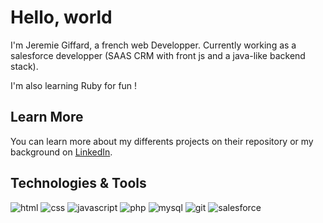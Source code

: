 # Hello, world

I'm Jeremie Giffard, a french web Developper.
Currently working as a salesforce developper (SAAS CRM with front js and a java-like backend stack). 

I'm also learning Ruby for fun !


## Learn More

You can learn more about my differents projects on their repository or my background on [LinkedIn](https://www.linkedin.com/in/jeremie-giffard-682673214/).

## Technologies & Tools
![html](https://camo.githubusercontent.com/2413280d84380236f22c2021210335b810e550ed91cf8d0e221b0a150ff1ad32/68747470733a2f2f696d672e736869656c64732e696f2f62616467652f2d48544d4c2d3030303f7374796c653d666c6174266c6f676f3d68746d6c35266c6f676f436f6c6f723d776869746526636f6c6f723d323138323931) ![css](https://camo.githubusercontent.com/a6934df69b51de6a635c06c95f4ad18818b3e911e274c726f47cb8d62c783f68/68747470733a2f2f696d672e736869656c64732e696f2f62616467652f2d4353532d3030303f7374796c653d666c6174266c6f676f3d63737333266c6f676f436f6c6f723d776869746526636f6c6f723d323138323931) ![javascript](https://camo.githubusercontent.com/dc87dd25b88b14ec8c49f3c221544b9f7bbce440ae91ab1e4d56ccc2513398ce/68747470733a2f2f696d672e736869656c64732e696f2f62616467652f2d4a6176615363726970742d3030303f7374796c653d666c6174266c6f676f436f6c6f723d7768697465266c6f676f3d6a61766173637269707426636f6c6f723d323138323931) ![php](https://img.shields.io/badge/PHP-777BB4?style=flat&logo=php&logoColor=white&color=218291) ![mysql](https://img.shields.io/badge/MySQL-00000F?style=flat&logo=mysql&logoColor=white&color=218291) ![git](https://camo.githubusercontent.com/c985dc1ccd0eb0e15ac5d2e576922fff819c91a2ac2033bcbaa78c0d977a00a9/68747470733a2f2f696d672e736869656c64732e696f2f62616467652f2d4769742d3030303f7374796c653d666c6174266c6f676f3d676974266c6f676f436f6c6f723d776869746526636f6c6f723d323138323931) ![salesforce](https://img.shields.io/badge/-Salesforce-000?style=flat&logo=salesforce&logoColor=white&color=218291)


<!---
JeremieGiffard/JeremieGiffard is a ✨ special ✨ repository because its `README.md` (this file) appears on your GitHub profile.
You can click the Preview link to take a look at your changes.
--->
